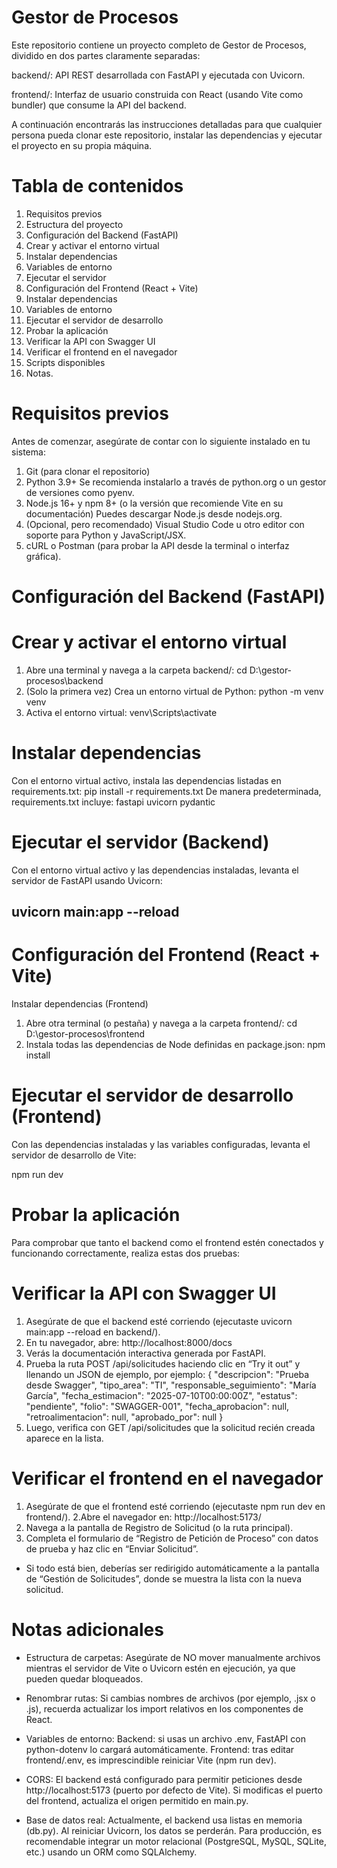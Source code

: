 # Gestor de Procesos

Este repositorio contiene un proyecto completo de Gestor de Procesos, dividido en dos partes claramente separadas:

backend/: API REST desarrollada con FastAPI y ejecutada con Uvicorn.

frontend/: Interfaz de usuario construida con React (usando Vite como bundler) que consume la API del backend.

A continuación encontrarás las instrucciones detalladas para que cualquier persona pueda clonar este repositorio, instalar las dependencias y ejecutar el proyecto en su propia máquina.

# Tabla de contenidos

1. Requisitos previos
2. Estructura del proyecto
3. Configuración del Backend (FastAPI)
4. Crear y activar el entorno virtual
5. Instalar dependencias
6. Variables de entorno
7. Ejecutar el servidor
8. Configuración del Frontend (React + Vite)
9. Instalar dependencias
10. Variables de entorno
11. Ejecutar el servidor de desarrollo
12. Probar la aplicación
13. Verificar la API con Swagger UI
14. Verificar el frontend en el navegador
15. Scripts disponibles
16. Notas.

# Requisitos previos

Antes de comenzar, asegúrate de contar con lo siguiente instalado en tu sistema:
1. Git (para clonar el repositorio)
2. Python 3.9+
  Se recomienda instalarlo a través de python.org o un gestor de versiones como pyenv.  
3. Node.js 16+ y npm 8+ (o la versión que recomiende Vite en su documentación)
  Puedes descargar Node.js desde nodejs.org.
4. (Opcional, pero recomendado) Visual Studio Code u otro editor con soporte para Python y JavaScript/JSX.
5. cURL o Postman (para probar la API desde la terminal o interfaz gráfica).

# Configuración del Backend (FastAPI)
# Crear y activar el entorno virtual

1. Abre una terminal y navega a la carpeta backend/:
  cd D:\gestor-procesos\backend
2. (Solo la primera vez) Crea un entorno virtual de Python:
  python -m venv venv
3. Activa el entorno virtual:
  venv\Scripts\activate

# Instalar dependencias
Con el entorno virtual activo, instala las dependencias listadas en requirements.txt:
  pip install -r requirements.txt
De manera predeterminada, requirements.txt incluye:
  fastapi
  uvicorn
  pydantic

# Ejecutar el servidor (Backend)
Con el entorno virtual activo y las dependencias instaladas, levanta el servidor de FastAPI usando Uvicorn:
## uvicorn main:app --reload

# Configuración del Frontend (React + Vite)

Instalar dependencias (Frontend)
1. Abre otra terminal (o pestaña) y navega a la carpeta frontend/:
  cd D:\gestor-procesos\frontend
2. Instala todas las dependencias de Node definidas en package.json:
  npm install


# Ejecutar el servidor de desarrollo (Frontend)

Con las dependencias instaladas y las variables configuradas, levanta el servidor de desarrollo de Vite:

npm run dev

# Probar la aplicación

Para comprobar que tanto el backend como el frontend estén conectados y funcionando correctamente, realiza estas dos pruebas:

# Verificar la API con Swagger UI

1. Asegúrate de que el backend esté corriendo (ejecutaste uvicorn main:app --reload en backend/).
2. En tu navegador, abre:
  http://localhost:8000/docs
3. Verás la documentación interactiva generada por FastAPI.
4. Prueba la ruta POST /api/solicitudes haciendo clic en “Try it out” y llenando un JSON de ejemplo, por ejemplo:
  {
  "descripcion": "Prueba desde Swagger",
  "tipo_area": "TI",
  "responsable_seguimiento": "María García",
  "fecha_estimacion": "2025-07-10T00:00:00Z",
  "estatus": "pendiente",
  "folio": "SWAGGER-001",
  "fecha_aprobacion": null,
  "retroalimentacion": null,
  "aprobado_por": null
}
5. Luego, verifica con GET /api/solicitudes que la solicitud recién creada aparece en la lista.

# Verificar el frontend en el navegador
1. Asegúrate de que el frontend esté corriendo (ejecutaste npm run dev en frontend/).
2.Abre el navegador en:
  http://localhost:5173/
3. Navega a la pantalla de Registro de Solicitud (o la ruta principal).
4. Completa el formulario de “Registro de Petición de Proceso” con datos de prueba y haz clic en “Enviar Solicitud”.
  - Si todo está bien, deberías ser redirigido automáticamente a la pantalla de “Gestión de Solicitudes”, donde se muestra la lista con la nueva solicitud.

# Notas adicionales

- Estructura de carpetas: Asegúrate de NO mover manualmente archivos mientras el servidor de Vite o Uvicorn estén en ejecución, ya que pueden quedar bloqueados.
  
- Renombrar rutas: 
    Si cambias nombres de archivos (por ejemplo, .jsx o .js), recuerda actualizar los import relativos en los componentes de React.
  
- Variables de entorno:
    Backend: si usas un archivo .env, FastAPI con python-dotenv lo cargará automáticamente.
    Frontend: tras editar frontend/.env, es imprescindible reiniciar Vite (npm run dev).
  
- CORS: El backend está configurado para permitir peticiones desde http://localhost:5173 (puerto por defecto de Vite). Si modificas el puerto del frontend, actualiza el origen permitido en main.py.
  
- Base de datos real: Actualmente, el backend usa listas en memoria (db.py). Al reiniciar Uvicorn, los datos se perderán. Para producción, es recomendable integrar un motor relacional (PostgreSQL, MySQL, SQLite, etc.) usando un ORM como SQLAlchemy.





